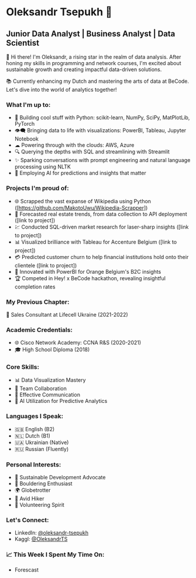 # Oleksandr Tsepukh 🚀

## Junior Data Analyst | Business Analyst | Data Scientist

👋 Hi there! I'm Oleksandr, a rising star in the realm of data analysis. After honing my skills in programming and network courses, I'm excited about sustainable growth and creating impactful data-driven solutions.
    
📚 Currently enhancing my Dutch and mastering the arts of data at BeCode. Let's dive into the world of analytics together!

### What I'm up to:

- 🐍 Building cool stuff with Python: scikit-learn, NumPy, SciPy, MatPlotLib, PyTorch
- 👁️‍🗨️ Bringing data to life with visualizations: PowerBI, Tableau, Jupyter Notebook
- ☁ Powering through with the clouds: AWS, Azure
- 🔍 Querying the depths with SQL and streamlining with Streamlit
- ✨ Sparking conversations with prompt engineering and natural language processing using NLTK
- 🤖 Employing AI for predictions and insights that matter

### Projects I'm proud of:
- 🌐 Scrapped the vast expanse of Wikipedia using Python ([https://github.com/MakotoUwu/Wikipedia-Scrapper])
- 🏡 Forecasted real estate trends, from data collection to API deployment ([link to project])
- 💹 Conducted SQL-driven market research for laser-sharp insights ([link to project])
- 📊 Visualized brilliance with Tableau for Accenture Belgium ([link to project])
- 💳 Predicted customer churn to help financial institutions hold onto their clientele ([link to project])
- 📱 Innovated with PowerBI for Orange Belgium's B2C insights
- 🏆 Competed in Hey! x BeCode hackathon, revealing insightful completion rates

### My Previous Chapter:
👔 Sales Consultant at Lifecell Ukraine (2021-2022)

### Academic Credentials:
- 🌐 Cisco Network Academy: CCNA R&S (2020-2021)
- 🎓 High School Diploma (2018)

### Core Skills:
- 📊 Data Visualization Mastery
- 🤝 Team Collaboration
- 💬 Effective Communication
- 🧠 AI Utilization for Predictive Analytics

### Languages I Speak:
- 🇬🇧 English (B2)
- 🇳🇱 Dutch (B1)
- 🇺🇦 Ukrainian (Native)
- 🇷🇺 Russian (Fluently)

### Personal Interests:
- 🌿 Sustainable Development Advocate
- 🧗 Bouldering Enthusiast
- 🌍 Globetrotter
- 🥾 Avid Hiker
- 🤲 Volunteering Spirit

### Let's Connect:
- LinkedIn: [@oleksandr-tsepukh](https://www.linkedin.com/in/oleksandr-tsepukh-ba4985279)
- Kaggl: [@OleksandrTS](https://www.kaggle.com/oleksandrts)

### 📈 This Week I Spent My Time On:
- Forescast
